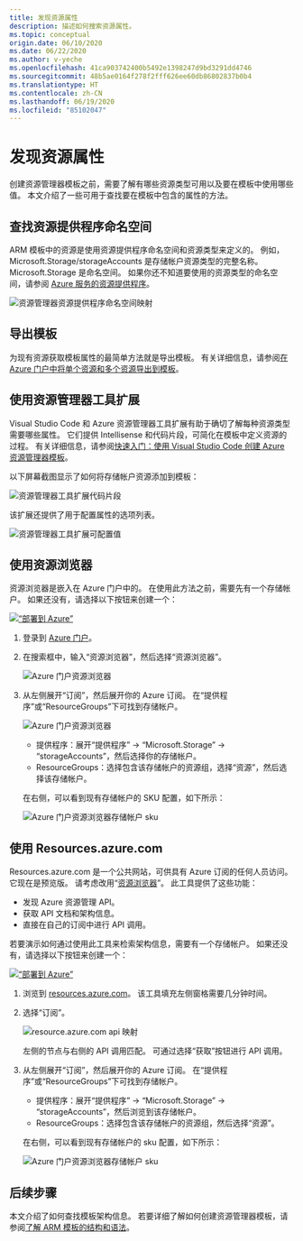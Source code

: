 ```yaml
---
title: 发现资源属性
description: 描述如何搜索资源属性。
ms.topic: conceptual
origin.date: 06/10/2020
ms.date: 06/22/2020
ms.author: v-yeche
ms.openlocfilehash: 41ca903742400b5492e1398247d9bd3291dd4746
ms.sourcegitcommit: 48b5ae0164f278f2fff626ee60db86802837b0b4
ms.translationtype: HT
ms.contentlocale: zh-CN
ms.lasthandoff: 06/19/2020
ms.locfileid: "85102047"
---
```

# <a name="discover-resource-properties"></a>发现资源属性

创建资源管理器模板之前，需要了解有哪些资源类型可用以及要在模板中使用哪些值。 本文介绍了一些可用于查找要在模板中包含的属性的方法。

## <a name="find-resource-provider-namespaces"></a>查找资源提供程序命名空间

ARM 模板中的资源是使用资源提供程序命名空间和资源类型来定义的。 例如，Microsoft.Storage/storageAccounts 是存储帐户资源类型的完整名称。 Microsoft.Storage 是命名空间。 如果你还不知道要使用的资源类型的命名空间，请参阅 [Azure 服务的资源提供程序](/azure-resource-manager/management/azure-services-resource-providers)。

![资源管理器资源提供程序命名空间映射](./media/view-resources/resource-provider-namespace-and-azure-service-mapping.png)

## <a name="export-templates"></a>导出模板

为现有资源获取模板属性的最简单方法就是导出模板。 有关详细信息，请参阅[在 Azure 门户中将单个资源和多个资源导出到模板](./export-template-portal.md)。

## <a name="use-resource-manager-tools-extension"></a>使用资源管理器工具扩展

Visual Studio Code 和 Azure 资源管理器工具扩展有助于确切了解每种资源类型需要哪些属性。 它们提供 Intellisense 和代码片段，可简化在模板中定义资源的过程。 有关详细信息，请参阅[快速入门：使用 Visual Studio Code 创建 Azure 资源管理器模板](./quickstart-create-templates-use-visual-studio-code.md#add-an-azure-resource)。

以下屏幕截图显示了如何将存储帐户资源添加到模板：

![资源管理器工具扩展代码片段](./media/view-resources/resource-manager-tools-extension-snippets.png)

该扩展还提供了用于配置属性的选项列表。

![资源管理器工具扩展可配置值](./media/view-resources/resource-manager-tools-extension-configurable-properties.png)

<!--Not Available on ## Use template reference-->

## <a name="use-resource-explorer"></a>使用资源浏览器

资源浏览器是嵌入在 Azure 门户中的。 在使用此方法之前，需要先有一个存储帐户。 如果还没有，请选择以下按钮来创建一个：

[![“部署到 Azure”](https://aka.ms/deploytoazurebutton)](https://portal.azure.cn/#create/Microsoft.Template/uri/https%3a%2f%2fraw.githubusercontent.com%2fAzure%2fazure-quickstart-templates%2fmaster%2f101-storage-account-create%2fazuredeploy.json)

1. 登录到 [Azure 门户](https://portal.azure.cn)。
1. 在搜索框中，输入“资源浏览器”，然后选择“资源浏览器”。

    ![Azure 门户资源浏览器](./media/view-resources/azure-portal-resource-explorer.png)

1. 从左侧展开“订阅”，然后展开你的 Azure 订阅。 在“提供程序”或“ResourceGroups”下可找到存储帐户。

    ![Azure 门户资源浏览器](./media/view-resources/azure-portal-resource-explorer-home.png)

    - 提供程序：展开“提供程序” -> “Microsoft.Storage” -> “storageAccounts”，然后选择你的存储帐户。
    - ResourceGroups：选择包含该存储帐户的资源组，选择“资源”，然后选择该存储帐户。

    在右侧，可以看到现有存储帐户的 SKU 配置，如下所示：

    ![Azure 门户资源浏览器存储帐户 sku](./media/view-resources/azure-portal-resource-explorer-sku.png)

## <a name="use-resourcesazurecom"></a>使用 Resources.azure.com

Resources.azure.com 是一个公共网站，可供具有 Azure 订阅的任何人员访问。 它现在是预览版。  请考虑改用“[资源浏览器](#use-resource-explorer)”。 此工具提供了这些功能：

- 发现 Azure 资源管理 API。
- 获取 API 文档和架构信息。
- 直接在自己的订阅中进行 API 调用。

若要演示如何通过使用此工具来检索架构信息，需要有一个存储帐户。 如果还没有，请选择以下按钮来创建一个：

[![“部署到 Azure”](https://aka.ms/deploytoazurebutton)](https://portal.azure.cn/#create/Microsoft.Template/uri/https%3a%2f%2fraw.githubusercontent.com%2fAzure%2fazure-quickstart-templates%2fmaster%2f101-storage-account-create%2fazuredeploy.json)

1. 浏览到 [resources.azure.com](https://resources.azure.com/)。 该工具填充左侧窗格需要几分钟时间。
1. 选择“订阅”。

    ![resource.azure.com api 映射](./media/view-resources/resources-azure-com-api-mapping.png)

    左侧的节点与右侧的 API 调用匹配。 可通过选择“获取”按钮进行 API 调用。
1. 从左侧展开“订阅”，然后展开你的 Azure 订阅。 在“提供程序”或“ResourceGroups”下可找到存储帐户。

    - 提供程序：展开“提供程序” -> “Microsoft.Storage” -> “storageAccounts”，然后浏览到该存储帐户。
    - ResourceGroups：选择包含该存储帐户的资源组，然后选择“资源”。

    在右侧，可以看到现有存储帐户的 sku 配置，如下所示：

    ![Azure 门户资源浏览器存储帐户 sku](./media/view-resources/azure-portal-resource-explorer-sku.png)

## <a name="next-steps"></a>后续步骤

本文介绍了如何查找模板架构信息。 若要详细了解如何创建资源管理器模板，请参阅[了解 ARM 模板的结构和语法](./template-syntax.md)。

<!-- Update_Description: new article about view resources -->
<!--NEW.date: 06/22/2020-->